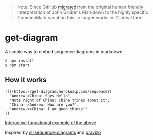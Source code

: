 > Note: Since GitHub [migrated](https://githubengineering.com/a-formal-spec-for-github-markdown/) from the original human friendly interpretation of John Gruber's Markdown to the highly specific CommonMark variation this no longer works in it's ideal form.

# get-diagram

A simple way to embed sequence diagrams in markdown.

```
$ npm install
$ npm start
```

## How it works

```
![](https://get-diagram.herokuapp.com/sequence?[
  "Andrew->China: Says Hello", 
  "Note right of China: China thinks about it", 
  "China-->Andrew: How are you?", 
  "Andrew->>China: I am good thanks!"
])
```

[Interactive funcational example of the above](https://howardroark.github.io/get-diagram/)

Inspired by [js-sequence-diagrams](https://bramp.github.io/js-sequence-diagrams/) and [gravizo](http://www.gravizo.com/)
